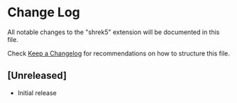 # Change Log

All notable changes to the "shrek5" extension will be documented in this file.

Check [Keep a Changelog](http://keepachangelog.com/) for recommendations on how to structure this file.

## [Unreleased]

- Initial release
